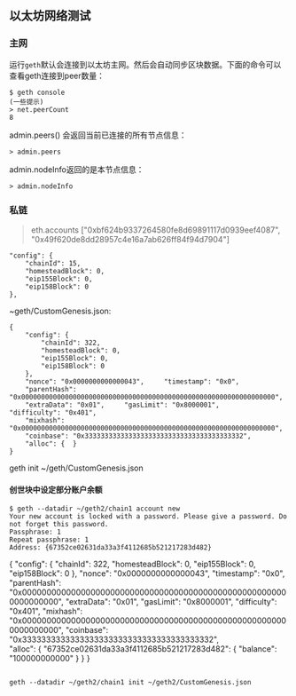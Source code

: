 ## 以太坊网络测试

### 主网
运行`geth`默认会连接到以太坊主网。然后会自动同步区块数据。下面的命令可以查看geth连接到peer数量：
```
$ geth console
(一些提示)
> net.peerCount
8
```
admin.peers() 会返回当前已连接的所有节点信息：
```
> admin.peers
```
admin.nodeInfo返回的是本节点信息：
```
> admin.nodeInfo
```

### 私链
> eth.accounts
["0xbf624b9337264580fe8d69891117d0939eef4087", "0x49f620de8dd28957c4e16a7ab626ff84f94d7904"]
>


    "config": {
        "chainId": 15,
        "homesteadBlock": 0,
        "eip155Block": 0,
        "eip158Block": 0
    },

~geth/CustomGenesis.json:
```
{
    "config": {
        "chainId": 322,
        "homesteadBlock": 0,
        "eip155Block": 0,
        "eip158Block": 0
    },
    "nonce": "0x0000000000000043",     "timestamp": "0x0",
    "parentHash": "0x0000000000000000000000000000000000000000000000000000000000000000",
    "extraData": "0x01",     "gasLimit": "0x8000001",     "difficulty": "0x401",
    "mixhash": "0x0000000000000000000000000000000000000000000000000000000000000000",
    "coinbase": "0x3333333333333333333333333333333333333332",     
    "alloc": {  }
}
```
geth init ~/geth/CustomGenesis.json

#### 创世块中设定部分账户余额
```
$ geth --datadir ~/geth2/chain1 account new
Your new account is locked with a password. Please give a password. Do not forget this password.
Passphrase: 1
Repeat passphrase: 1
Address: {67352ce02631da33a3f4112685b521217283d482}
```

{
    "config": {
        "chainId": 322,
        "homesteadBlock": 0,
        "eip155Block": 0,
        "eip158Block": 0
    },
    "nonce": "0x0000000000000043",     "timestamp": "0x0",
    "parentHash": "0x0000000000000000000000000000000000000000000000000000000000000000",
    "extraData": "0x01",     "gasLimit": "0x8000001",     "difficulty": "0x401",
    "mixhash": "0x0000000000000000000000000000000000000000000000000000000000000000",
    "coinbase": "0x3333333333333333333333333333333333333332",     
    "alloc": {
       "67352ce02631da33a3f4112685b521217283d482": {
         "balance": "100000000000" }
    }
}
```

geth --datadir ~/geth2/chain1 init ~/geth2/CustomGenesis.json